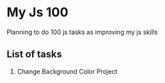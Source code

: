 # My Js 100
Planning to do 100 js tasks as improving my js skills

## List of tasks 
1. Change Background Color Project
